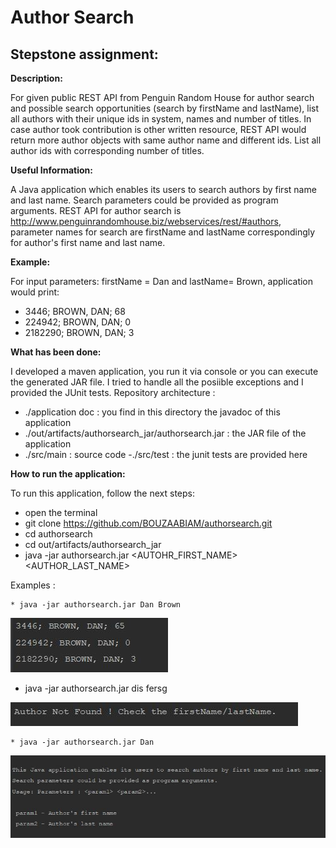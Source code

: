 # Author Search
**Stepstone assignment:**
-

**Description:**

For given public REST API from Penguin Random House for author search and possible search opportunities (search by firstName and lastName),
list all authors with their unique ids in system, names and number of titles. In case author took contribution is other written resource,
REST API would return more author objects with same author name and different ids. List all author ids with corresponding number of titles.

**Useful Information:**

A Java application which enables its users to search authors by first name and last name. Search parameters could be provided as program arguments.
REST API for author search is http://www.penguinrandomhouse.biz/webservices/rest/#authors, parameter names for search are firstName and lastName correspondingly for author's first name and last name.

**Example:**

For input parameters: firstName = Dan and  lastName= Brown, application would print:

 - 3446; BROWN, DAN; 68
 - 224942; BROWN, DAN; 0
 - 2182290; BROWN, DAN; 3
 
 **What has been done:**
 
 I developed a maven application, you run it via console or you can execute the generated JAR file. I tried to handle all the posiible exceptions and I provided the JUnit tests.
 Repository architecture :
 
  - ./application doc : you find in this directory the javadoc of this application
  - ./out/artifacts/authorsearch_jar/authorsearch.jar : the JAR file of the application
  - ./src/main : source code
  -./src/test : the junit tests are provided here
 
 **How to run the application:**
 
 To run this application, follow the next steps:
 
  - open the terminal
  - git clone https://github.com/BOUZAABIAM/authorsearch.git
  - cd authorsearch
  - cd out/artifacts/authorsearch_jar
  - java -jar authorsearch.jar <AUTOHR_FIRST_NAME> <AUTHOR_LAST_NAME>
  
  Examples :
  
    * java -jar authorsearch.jar Dan Brown
    
   ![](images_examples/exp1.JPG)
   
   * java -jar authorsearch.jar dis fersg
    
   ![](images_examples/exp2.JPG)
    
    * java -jar authorsearch.jar Dan
    
   ![](images_examples/exp3.JPG)

    
    
